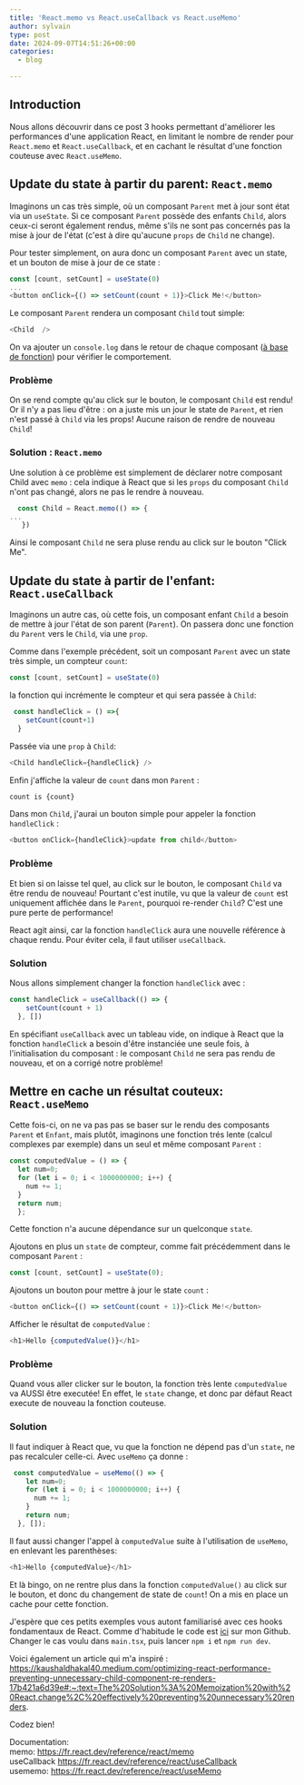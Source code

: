 ```yaml
---
title: 'React.memo vs React.useCallback vs React.useMemo'
author: sylvain
type: post
date: 2024-09-07T14:51:26+00:00
categories:
  - blog

---
```

## Introduction

Nous allons découvrir dans ce post 3 hooks permettant d'améliorer les performances d'une application React, en limitant le nombre de render pour `React.memo` et `React.useCallback`, et en cachant le résultat d'une fonction couteuse avec `React.useMemo`.

## Update du state à partir du parent: `React.memo`

Imaginons un cas très simple, où un composant `Parent` met à jour sont état via un `useState`. Si ce composant `Parent` possède des enfants `Child`, alors ceux-ci seront également rendus, même s'ils ne sont pas concernés pas la mise à jour de l'état (c'est à dire qu'aucune `props` de `Child` ne change).

Pour tester simplement, on aura donc un composant `Parent` avec un state, et un bouton de mise à jour de ce state :
```javascript
const [count, setCount] = useState(0)
...
<button onClick={() => setCount(count + 1)}>Click Me!</button>
```
Le composant `Parent` rendera un composant `Child` tout simple:
```javascript
<Child  />
```

On va ajouter un `console.log` dans le retour de chaque composant ([à base de fonction](https://www.robinwieruch.de/react-function-component/)) pour vérifier le comportement.

### Problème

On se rend compte qu'au click sur le bouton, le composant `Child` est rendu! Or il n'y a pas lieu d'être : on a juste mis un jour le state de `Parent`, et rien n'est passé à `Child` via les props! Aucune raison de rendre de nouveau `Child`!

### Solution : `React.memo`

Une solution à ce problème est simplement de déclarer notre composant Child avec `memo` : cela indique à React que si les `props` du composant `Child` n'ont pas changé, alors ne pas le rendre à nouveau.

```javascript
  const Child = React.memo(() => {
...
   })
```
Ainsi le composant `Child` ne sera pluse rendu au click sur le bouton "Click Me".

## Update du state à partir de l'enfant: `React.useCallback`

Imaginons un autre cas, où  cette fois, un composant enfant `Child` a besoin de mettre à jour l'état de son parent (`Parent`).
On passera donc une fonction du `Parent` vers le `Child`, via une `prop`.

Comme dans l'exemple précédent, soit un composant `Parent` avec un state très simple, un compteur `count`:

```javascript
const [count, setCount] = useState(0)
```

la fonction qui incrémente le compteur et qui sera passée à `Child`: 

```javascript
 const handleClick = () =>{
    setCount(count+1)  
  }
```
Passée via une `prop` à `Child`:

```javascript
<Child handleClick={handleClick} />
```

Enfin j'affiche la valeur de `count` dans mon `Parent` :

```javascript
count is {count}
```

Dans mon `Child`, j'aurai un bouton simple pour appeler la fonction `handleClick` :

```javascript
<button onClick={handleClick}>update from child</button>
```

### Problème

Et bien si on laisse tel quel, au click sur le bouton, le composant `Child` va être rendu de nouveau! Pourtant c'est inutile, vu que la valeur de `count` est uniquement affichée dans le `Parent`, pourquoi re-render `Child`? C'est une pure perte de performance!

React agit ainsi, car la fonction `handleClick` aura une nouvelle référence à chaque rendu. Pour éviter cela, il faut utiliser `useCallback`.

### Solution

Nous allons simplement changer la fonction `handleClick` avec :
```javascript
const handleClick = useCallback(() => {
    setCount(count + 1)
  }, [])
```

En spécifiant `useCallback` avec un tableau vide, on indique à React que la fonction `handleClick` a besoin d'être instanciée une seule fois, à l'initialisation du composant : le composant `Child` ne sera pas rendu de nouveau, et on a corrigé notre problème!

## Mettre en cache un résultat couteux: `React.useMemo`

Cette fois-ci, on ne va pas pas se baser sur le rendu des composants `Parent` et `Enfant`, mais plutôt, imaginons une fonction trés lente (calcul complexes par exemple) dans un seul et même composant `Parent` :

```javascript
const computedValue = () => {
  let num=0;
  for (let i = 0; i < 1000000000; i++) {
    num += 1;
  }
  return num;
  };
```

Cette fonction n'a aucune dépendance sur un quelconque `state`.

Ajoutons en plus un `state` de compteur, comme fait précédemment dans le composant `Parent` :

```javascript
const [count, setCount] = useState(0);
```

Ajoutons un bouton pour mettre à jour le state `count` :

```javascript
<button onClick={() => setCount(count + 1)}>Click Me!</button>
```

Afficher le résultat de `computedValue` :
```javascript
<h1>Hello {computedValue()}</h1>
```
### Problème
Quand vous aller clicker sur le bouton, la fonction très lente `computedValue` va AUSSI être executée! En effet, le `state` change, et donc par défaut React execute de nouveau la fonction couteuse.

### Solution
Il faut indiquer à React que, vu que la fonction ne dépend pas d'un `state`, ne pas recalculer celle-ci. Avec `useMemo` ça donne :

```javascript
 const computedValue = useMemo(() => {
    let num=0;
    for (let i = 0; i < 1000000000; i++) {
      num += 1;
    }
    return num;
  }, []);
  ```

Il faut aussi changer l'appel à `computedValue` suite à l'utilisation de `useMemo`, en enlevant les parenthèses:
```javascript
<h1>Hello {computedValue}</h1>
```

Et là bingo, on ne rentre plus dans la fonction `computedValue()` au click sur le bouton, et donc du changement de state de `count`! On a mis en place un cache pour cette fonction.

J'espère que ces petits exemples vous autont familiarisé avec ces hooks fondamentaux de React.
Comme d'habitude le code est [ici](https://github.com/smaestri/blog-hook-react) sur mon Github. Changer le cas voulu dans `main.tsx`, puis lancer `npm i` et `npm run dev`.  

Voici également un article qui m'a inspiré :
https://kaushaldhakal40.medium.com/optimizing-react-performance-preventing-unnecessary-child-component-re-renders-17b421a6d39e#:~:text=The%20Solution%3A%20Memoization%20with%20React,change%2C%20effectively%20preventing%20unnecessary%20renders.

Codez bien!

Documentation:  
memo: https://fr.react.dev/reference/react/memo  
useCallback https://fr.react.dev/reference/react/useCallback  
usememo: https://fr.react.dev/reference/react/useMemo
